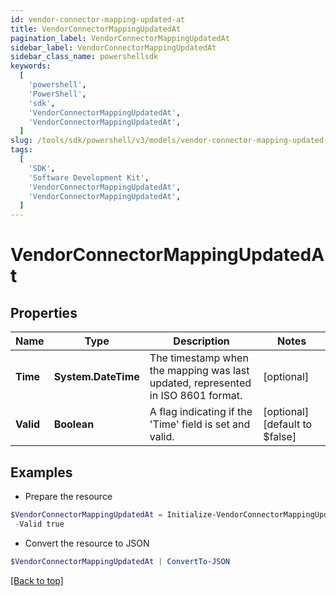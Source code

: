 ```yaml
---
id: vendor-connector-mapping-updated-at
title: VendorConnectorMappingUpdatedAt
pagination_label: VendorConnectorMappingUpdatedAt
sidebar_label: VendorConnectorMappingUpdatedAt
sidebar_class_name: powershellsdk
keywords:
  [
    'powershell',
    'PowerShell',
    'sdk',
    'VendorConnectorMappingUpdatedAt',
    'VendorConnectorMappingUpdatedAt',
  ]
slug: /tools/sdk/powershell/v3/models/vendor-connector-mapping-updated-at
tags:
  [
    'SDK',
    'Software Development Kit',
    'VendorConnectorMappingUpdatedAt',
    'VendorConnectorMappingUpdatedAt',
  ]
---
```


# VendorConnectorMappingUpdatedAt

## Properties

| Name | Type | Description | Notes |
| --- | --- | --- | --- |
| **Time** | **System.DateTime** | The timestamp when the mapping was last updated, represented in ISO 8601 format. | [optional] |
| **Valid** | **Boolean** | A flag indicating if the 'Time' field is set and valid. | [optional] [default to $false] |

## Examples

- Prepare the resource

```powershell
$VendorConnectorMappingUpdatedAt = Initialize-VendorConnectorMappingUpdatedAt  -Time 2024-03-14T12:56:19.391294Z `
 -Valid true
```

- Convert the resource to JSON

```powershell
$VendorConnectorMappingUpdatedAt | ConvertTo-JSON
```

[[Back to top]](#)
